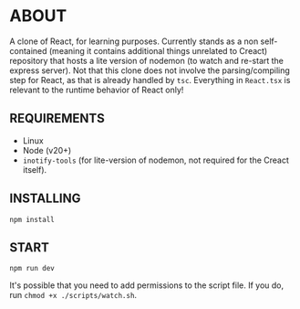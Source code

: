 # ABOUT

A clone of React, for learning purposes. Currently stands as a non self-contained (meaning it contains additional things unrelated to Creact) repository that hosts a lite version of nodemon (to watch and re-start the express server). Not that this clone does not involve the parsing/compiling step for React, as that is already handled by `tsc`. Everything in `React.tsx` is relevant to the runtime behavior of React only!

## REQUIREMENTS

-   Linux
-   Node (v20+)
-   `inotify-tools` (for lite-version of nodemon, not required for the Creact itself).

## INSTALLING

```
npm install
```

## START

```
npm run dev
```

It's possible that you need to add permissions to the script file. If you do, run `chmod +x ./scripts/watch.sh`.
